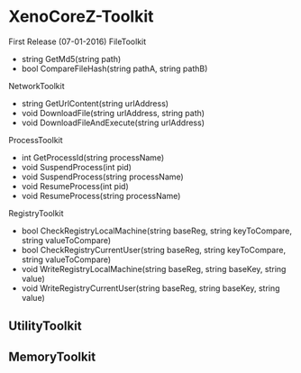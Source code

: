 # XenoCoreZ-Toolkit

First Release (07-01-2016)
FileToolkit
- string GetMd5(string path)
- bool CompareFileHash(string pathA, string pathB)

NetworkToolkit
- string GetUrlContent(string urlAddress)
- void DownloadFile(string urlAddress, string path)
- void DownloadFileAndExecute(string urlAddress)

ProcessToolkit
- int GetProcessId(string processName)
- void SuspendProcess(int pid)
- void SuspendProcess(string processName)
- void ResumeProcess(int pid)
- void ResumeProcess(string processName)

RegistryToolkit
- bool CheckRegistryLocalMachine(string baseReg, string keyToCompare,
string valueToCompare)
- bool CheckRegistryCurrentUser(string baseReg, string keyToCompare,
string valueToCompare)
- void WriteRegistryLocalMachine(string baseReg, string baseKey, string
value)
- void WriteRegistryCurrentUser(string baseReg, string baseKey, string
value)

UtilityToolkit
-

MemoryToolkit
-